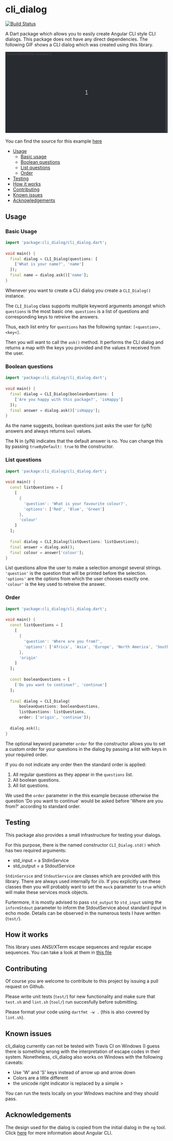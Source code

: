 # cli_dialog
[![Build Status](https://travis-ci.com/leonardoInf/cli_dialog.svg?branch=master)](https://travis-ci.com/leonardoInf/cli_dialog)

A Dart package which allows you to easily create Angular CLI style CLI dialogs.
This package does not have any direct dependencies. The following GIF shows a CLI dialog which was created using this library.

![Demo of cli_dialog](doc/cli_dialog_demo.gif)

You can find the source for this example [here](example/lib/main.dart)

* [Usage](#usage)
  * [Basic usage](#basic-Usage) 
  * [Boolean questions](#boolean-questions)
  * [List questions](#list-questions)
  * [Order](#order)
* [Testing](#testing)
* [How it works](#how-it-works)
* [Contributing](#contributing)
* [Known issues](#known-issues)
* [Acknowledgements](#acknowledgements)


## Usage

### Basic Usage

```dart
import 'package:cli_dialog/cli_dialog.dart';

void main() {
  final dialog = CLI_Dialog(questions: [
    ['What is your name?', 'name']
  ]);
  final name = dialog.ask()['name'];
}
```

Whenever you want to create a CLI dialog you create a `CLI_Dialog()` instance.

The `CLI_Dialog` class supports multiple keyword arguments amongst which `questions` is the most basic one.
`questions` is a list of questions and corresponding keys to retreive the answers.

Thus, each list entry for `questions` has the following syntax: 
``
[<question>, <key<]
``.

Then you will want to call the `ask()` method. It performs the CLI dialog and returns a map with the keys you provided and the values it received from the user.
 
### Boolean questions
```dart
import 'package:cli_dialog/cli_dialog.dart';

void main() {
  final dialog = CLI_Dialog(booleanQuestions: [
    ['Are you happy with this package?', 'isHappy']
  ]);
  final answer = dialog.ask()['isHappy'];
}
```
As the name suggests, boolean questions just asks the user for (y/N) answers and always returns `bool` values.

The N in (y/N) indicates that the default answer is no. You can change this by passing `trueByDefault: true` to the constructor.

### List questions
```dart
import 'package:cli_dialog/cli_dialog.dart';

void main() {
  const listQuestions = [
    [
      {
        'question': 'What is your favourite colour?',
        'options': ['Red', 'Blue', 'Green']
      },
      'colour'
    ]
  ];

  final dialog = CLI_Dialog(listQuestions: listQuestions);
  final answer = dialog.ask();
  final colour = answer['colour'];
}
```

List questions allow the user to make a selection amongst several strings. `'question'` is the question that will be printed before the selection. `'options'` are the options from which the user chooses exactly one. `'colour'` is the key used to retreive the answer.

### Order
```dart
import 'package:cli_dialog/cli_dialog.dart';

void main() {
  const listQuestions = [
    [
      {
        'question': 'Where are you from?',
        'options': ['Africa', 'Asia', 'Europe', 'North America', 'South Africa']
      },
      'origin'
    ]
  ];

  const booleanQuestions = [
    ['Do you want to continue?', 'continue']
  ];

  final dialog = CLI_Dialog(
      booleanQuestions: booleanQuestions,
      listQuestions: listQuestions,
      order: ['origin', 'continue']);

  dialog.ask();
}
```

The optional keyword parameter `order` for the constructor allows you to set a custom order for your questions in the dialog by passing a list with keys in your required order.

If you do not indicate any order then the standard order is applied:
1. All regular questions as they appear in the `questions` list.
2. All boolean questions.
3. All list questions.

We used the `order` parameter in the this example because otherwise the question 'Do you want to continue' would be asked before 'Where are you from?' according to standard order.

## Testing

This package also provides a small infrastructure for testing your dialogs. 

For this purpose, there is the named constructor `CLI_Dialog.std()` which has two required arguments:
 - std_input = a StdinService
 - std_output = a StdoutService

`StdinService` and `StdoutService` are classes which are provided with this library. There are always used internally for i/o. If you explicitly use these classes then you will probably want to set the `mock` parameter to `true` which will make these services mock objects. 

Furtermore, it is mostly advised to pass `std_output` to `std_input` using the `informStdout` parameter to inform the StdoutService about standard input in echo mode.
Details can be observed in the numerous tests I have written (`test/`).

## How it works

This library uses ANSI/XTerm escape sequences and regular escape sequences. You can take a look at them in [this file](lib/src/xterm.dart) 

## Contributing

Of course you are welcome to contribute to this project by issuing a pull request on Github.

Please write unit tests (`test/`) for new functionality and make sure that `test.sh` and `lint.sh` (`tool/`) run succesfully before submitting. 

Please format your code using `dartfmt -w .` (this is also covered by `lint.sh`).

## Known issues

cli_dialog currently can not be tested with Travis CI on Windows (I guess there is something wrong with the 
interpretation of escape codes in their system. Nonetheless, cli_dialog also works on Windows with the following 
caveats:

- Use 'W' and 'S' keys instead of arrow up and arrow down
- Colors are a little different
- the unicode right indicator is replaced by a simple >

You can run the tests locally on your WIndows machine and they should pass.

## Acknowledgements

The design used for the dialog is copied from the initial dialog in the `ng` tool. Click [here](https://cli.angular.io/) for more information about Angular CLI.

